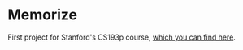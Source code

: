 #  Memorize

First project for Stanford's CS193p course, [which you can find here](https://cs193p.stanford.edu).
